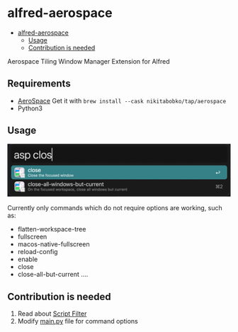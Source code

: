 # alfred-aerospace

<!--toc:start-->

- [alfred-aerospace](#alfred-aerospace)
  - [Usage](#usage)
  - [Contribution is needed](#contribution-is-needed)
  <!--toc:end-->

Aerospace Tiling Window Manager Extension for Alfred

## Requirements

- [AeroSpace](https://github.com/nikitabobko/AeroSpace) Get it with `brew install --cask nikitabobko/tap/aerospace`
- Python3

## Usage

![usage](./images/usage.png)

Currently only commands which do not require options are working, such as:

- flatten-workspace-tree
- fullscreen
- macos-native-fullscreen
- reload-config
- enable
- close
- close-all-but-current
  ....

## Contribution is needed

1. Read about [Script Filter](https://www.alfredapp.com/help/workflows/inputs/script-filter/?ref=blog.lorentzca.me)
2. Modify [main.py](./main.py) file for command options
